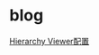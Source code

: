 # blog

[Hierarchy Viewer配置](https://github.com/lihenair/blog/blob/master/Hierarchy%20Viewer%E9%85%8D%E7%BD%AE.md)
